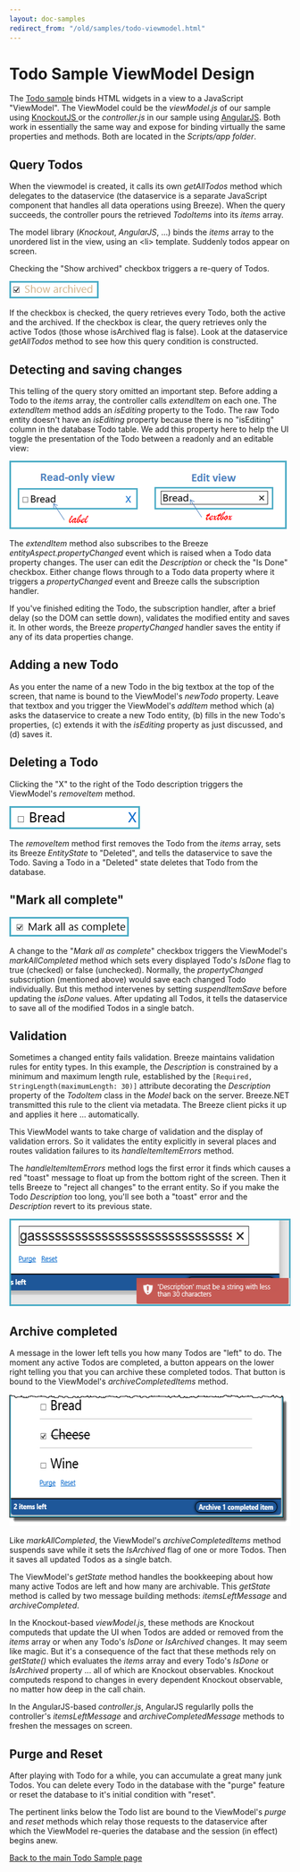 ```yaml
---
layout: doc-samples
redirect_from: "/old/samples/todo-viewmodel.html"
---
```

<h1>
	Todo Sample ViewModel Design</h1>
<p>The <a href="/doc-samples/about-todo">Todo sample</a> binds HTML widgets in a view to a JavaScript &quot;ViewModel&quot;. The ViewModel could be the <em>viewModel.js</em> of our sample using <a href="/doc-samples/todo-knockout">KnockoutJS </a>or the <em>controller.js</em> in our sample using <a href="/doc-samples/todo-angular">AngularJS</a>. Both work in essentially the same way and expose for binding virtually the same properties and methods. Both are located in the <em>Scripts/app folder</em>.</p>
<h2>
	Query Todos</h2>
<p>When the viewmodel is created, it calls its own <em>getAllTodos</em> method which delegates to the dataservice (the dataservice is a separate JavaScript component that handles all data operations using Breeze). When the query succeeds, the controller pours the retrieved <em>TodoItems</em> into its <em>items</em> array.</p>
<p>The model library (<em>Knockout</em>, <em>AngularJS</em>, ...) binds the <em>items</em> array to the unordered list in the view, using an &lt;li&gt; template. Suddenly todos appear on screen.</p>
<p>Checking the &quot;Show archived&quot; checkbox triggers a re-query of Todos.</p>
<p><img alt="" src="/images/samples/BreezeTodoShowArchived.png" style="width: 160px; height: 31px;" /></p>
<p>If the checkbox is checked, the query retrieves every Todo, both the active and the archived. If the checkbox is clear, the query retrieves only the active Todos (those whose isArchived flag is false). Look at the dataservice <em>getAllTodos</em> method to see how this query condition is constructed.</p>
<h2>
	Detecting and saving changes</h2>
<p>This telling of the query story omitted an important step. Before adding a Todo to the <em>items</em> array, the controller calls <em>extendItem</em> on each one. The <em>extendItem</em> method adds an <em>isEditing</em> property to the Todo. The raw Todo entity doesn&#39;t have an <em>isEditing</em> property because there is no &quot;isEditing&quot; column in the database Todo table. We add this property here to help the UI toggle the presentation of the Todo between a readonly and an editable view:</p>
<p><img alt="" src="/images/samples/BreezeTodoItemViews.png" style="width: 497px; height: 122px;" /></p>
<p>The <em>extendItem</em> method also subscribes to the Breeze <em>entityAspect.propertyChanged</em> event which is raised when a Todo data property changes. The user can edit the <em>Description</em> or check the &quot;Is Done&quot; checkbox. Either change flows through to a Todo data property where it triggers a <em>propertyChanged</em> event and Breeze calls the subscription handler.</p>
<p>If you&#39;ve finished editing the Todo, the subscription handler, after a brief delay (so the DOM can settle down), validates the modified entity and saves it. In other words, the Breeze <em>propertyChanged</em> handler saves the entity if any of its data properties change.</p>
<h2>
	Adding a new Todo</h2>
<p>As you enter the name of a new Todo in the big textbox at the top of the screen, that name is bound to the ViewModel&#39;s <em>newTodo</em> property. Leave that textbox and you trigger the ViewModel&#39;s <em>addItem</em> method which (a) asks the dataservice to create a new Todo entity, (b) fills in the new Todo&#39;s properties, (c) extends it with the <em>isEditing</em> property as just discussed, and (d) saves it.</p>
<h2>
	Deleting a Todo</h2>
<p>Clicking the &quot;X&quot; to the right of the Todo description triggers the ViewModel&#39;s <em>removeItem</em> method.</p>
<p><img alt="" src="/images/samples/BreezeTodoRemoveItemSnapshot.png" /></p>
<p>The <em>removeItem </em>method first removes the Todo from the <em>items</em> array, sets its Breeze <em>EntityState</em> to &quot;Deleted&quot;, and tells the dataservice to save the Todo. Saving a Todo in a &quot;Deleted&quot; state deletes that Todo from the database.</p>
<h2>
	&quot;Mark all complete&quot;</h2>
<p><img alt="" src="/images/samples/BreezeTodoMarkAllComplete.png" style="width: 214px; height: 35px;" /></p>
<p>A change to the &quot;<em>Mark all as complete</em>&quot; checkbox triggers the ViewModel&#39;s <em>markAllCompleted</em> method which sets every displayed Todo&#39;s <em>IsDone</em> flag to true (checked) or false (unchecked). Normally, the <em>propertyChanged</em> subscription (mentioned above) would save each changed Todo individually. But this method intervenes by setting <em>suspendItemSave</em> before updating the <em>isDone</em> values. After updating all Todos, it tells the dataservice to save all of the modified Todos in a single batch.</p>
<h2>
	Validation</h2>
<p>Sometimes a changed entity fails validation. Breeze maintains validation rules for entity types. In this example, the <em>Description</em> is constrained by a minimum and maximum length rule, established by the <code>[Required, StringLength(maximumLength: 30)]</code> attribute decorating the <em>Description</em> property of the <em>TodoItem</em> class in the <em>Model</em> back on the server. Breeze.NET transmitted this rule to the client via metadata. The Breeze client picks it up and applies it here ... automatically.</p>
<p>This ViewModel wants to take charge of validation and the display of validation errors. So it validates the entity explicitly in several places and routes validation failures to its <em>handleItemItemErrors</em> method.</p>
<p>The <em>handleItemItemErrors</em> method logs the first error it finds which causes a red &quot;toast&quot; message to float up from the bottom right of the screen. Then it tells Breeze to &quot;reject all changes&quot; to the errant entity. So if you make the Todo <em>Description</em> too long, you&#39;ll see both a &quot;toast&quot; error and the <em>Description</em> revert to its previous state.</p>
<p><img alt="" src="/images/samples/BreezeTodoTooLongErr.png" style="width: 540px; height: 156px;" /></p>
<h2>
	Archive completed</h2>
<p>A message in the lower left tells you how many Todos are &quot;left&quot; to do. The moment any active Todos are completed, a button appears on the lower right telling you that you can archive these completed todos. That button is bound to the ViewModel&#39;s <em>archiveCompletedItems</em> method.</p>
<p><img alt="" src="/images/samples/BreezeTodoBottom.png" style="width: 583px; height: 236px;" /></p>
<p>Like <em>markAllCompleted</em>, the ViewModel&#39;s <em>archiveCompletedItems</em> method suspends save while it sets the <em>IsArchived</em> flag of one or more Todos. Then it saves all updated Todos as a single batch.</p>
<p>The ViewModel&#39;s <em>getState</em> method handles the bookkeeping about how many active Todos are left and how many are archivable. This <em>getState</em> method is called by two message building methods: <em>itemsLeftMessage</em> and <em>archiveCompleted</em>.</p>
<p>In the Knockout-based <em>viewModel.js</em>, these methods are Knockout computeds that update the UI when Todos are added or removed from the <em>items</em> array or when any Todo&#39;s <em>IsDone</em> or <em>IsArchived</em> changes. It may seem like magic. But it&#39;s a consequence of the fact that these methods rely on <em>getState()</em> which evaluates the <em>items</em> array and every Todo&#39;s <em>IsDone</em> or <em>IsArchived</em> property ... all of which are Knockout observables. Knockout computeds respond to changes in every dependent Knockout observable, no matter how deep in the call chain.</p>
<p>In the AngularJS-based <em>controller.js</em>, AngularJS regularlly polls the controller&#39;s <em>itemsLeftMessage</em> and <em>archiveCompletedMessage</em> methods to freshen the messages on screen.</p>
<h2>
	Purge and Reset</h2>
<p>After playing with Todo for a while, you can accumulate a great many junk Todos. You can delete every Todo in the database with the &quot;purge&quot; feature or reset the database to it&#39;s initial condition with &quot;reset&quot;.</p>
<p>The pertinent links below the Todo list are bound to the ViewModel&#39;s <em>purge</em> and <em>reset</em> methods which relay those requests to the dataservice after which the ViewModel re-queries the database and the session (in effect) begins anew.</p>
<p><a href="/doc-samples/about-todo">Back to the main Todo Sample page</a></p>

